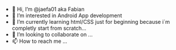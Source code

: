 - 👋 Hi, I’m @jaefa01 aka Fabian
- 👀 I’m interested in Android App development
- 🌱 I’m currently learning html/CSS just for beginning because i´m completly start from scratch...
- 💞️ I’m looking to collaborate on ...
- 📫 How to reach me ...

<!---
jaefa01/jaefa01 is a ✨ special ✨ repository because its `README.md` (this file) appears on your GitHub profile.
You can click the Preview link to take a look at your changes.
--->
